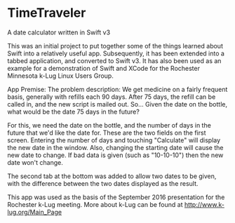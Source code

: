 # TimeTraveler
A date calculator written in Swift v3

This was an initial project to put together some of the things learned about Swift into a relatively useful
app. Subsequently, it has been extended into a tabbed application, and converted to Swift v3. It has also been
used as an example for a demonstration of Swift and XCode for the Rochester Minnesota k-Lug Linux Users Group.

App Premise: The problem description: We get medicine on a fairly frequent basis, generally with refills each 90 days.
 After 75 days, the refill can be called in, and the new script is mailed out. So... Given the date on the bottle, what
would be the date 75 days in the future?

For this, we need the date on the bottle, and the number of days in the future that we'd like the date for. These are
the two fields on the first screen. Entering the number of days and touching "Calculate" will display the new date
in the window. Also, changing the starting date will cause the new date to change. If bad data is given (such as "10-10-10")
then the new date won't change.

The second tab at the bottom was added to allow two dates to be given, with the difference between the two dates
displayed as the result.

This app was used as the basis of the September 2016 presentation for the Rochester k-Lug meeting. More about k-Lug
can be found at http://www.k-lug.org/Main_Page
 
